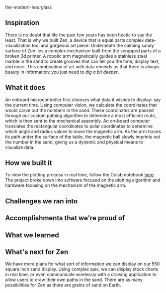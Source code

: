 the-modern-hourglass

## Inspiration
There is no doubt that life the past few years has been hectic to say the least. That is why we built Zen, a device that is equal parts complex data-visualization tool and gorgeous art piece. Underneath the calming sandy surface of Zen lies a complex mechanism built from the scrapped parts of a broken 3d printer. A robotic arm magnetically guides a stainless steel marble in the sand to create grooves that can tell you the time, display text, and more. This combination of art with data reminds us that there is always beauty in information: you just need to _dig a bit deeper_.

## What it does
An onboard microcontroller first chooses what data it wishes to display: say the current time. Using computer vision, we calculate the coordinates that would carve out the numbers in the sand. These coordinates are passed through our custom pathing algorithm to determine a most efficient route, which is then sent to the mechanical assembly. An on-board computer translates the rectangular coordinates to polar coordinates to determine which angle and radius values to move the magnetic arm. As the arm traces its path under the surface of the table, the magnetic ball slowly imprints out the number in the sand, giving us a dynamic and physical means to visualize data.

## How we built it
To view the plotting process in real time, follow the Colab notebook [here](https://colab.research.google.com/drive/160TNZnRWTsK02QmsMjm_axGDtRKRd9Zn?usp=sharing). The project broke down into software focused on the plotting algorithm and hardware focusing on the mechanism of the magnetic arm.

## Challenges we ran into

## Accomplishments that we're proud of

## What we learned


## What's next for Zen
We have more plans for what sort of information we can display on our 550 square inch sand display. Using complex apis, we can display stock charts in real time, or even communicate wirelessly with a drawing application to allow users to draw their own paths in the sand. There are as many possibilities for Zen as there are grains of sand on Earth.
